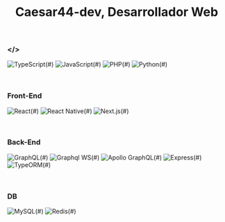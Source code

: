 <h1 align="center">Caesar44-dev, Desarrollador Web</h1>
<br>

### </>
![TypeScript](https://img.shields.io/badge/TypeScript-000000?style=for-the-badge&logo=typescript&logoColor=white)(#)
![JavaScript](https://img.shields.io/badge/JavaScript-000000?style=for-the-badge&logo=javascript&logoColor=white)(#)
![PHP](https://img.shields.io/badge/PHP-000000?style=for-the-badge&logo=php&logoColor=white)(#)
![Python](https://img.shields.io/badge/Python-000000?style=for-the-badge&logo=python&logoColor=white)(#)

<br>

### Front-End
![React](https://img.shields.io/badge/React-000000?style=for-the-badge&logo=react&logoColor=white)(#)
![React Native](https://img.shields.io/badge/React%20Native-000000?style=for-the-badge&logo=react&logoColor=white)(#)
![Next.js](https://img.shields.io/badge/Next.js-000000?style=for-the-badge&logo=nextdotjs&logoColor=white)(#)

<br>

### Back-End
![GraphQL](https://img.shields.io/badge/GraphQL-000000?style=for-the-badge&logo=graphql&logoColor=white)(#)
![Graphql WS](https://img.shields.io/badge/graphql--ws-000000?style=for-the-badge&logo=graphql&logoColor=white)(#)
![Apollo GraphQL](https://img.shields.io/badge/Apollo%20GraphQL-000000?style=for-the-badge&logo=apollographql&logoColor=white)(#)
![Express](https://img.shields.io/badge/Express-000000?style=for-the-badge&logo=express&logoColor=white)(#)
![TypeORM](https://img.shields.io/badge/TypeORM-000000?style=for-the-badge&logoColor=white)(#)

<br>

### DB
![MySQL](https://img.shields.io/badge/MySQL-000000?style=for-the-badge&logo=mysql&logoColor=white)(#)
![Redis](https://img.shields.io/badge/Redis-000000?style=for-the-badge&logo=redis&logoColor=white)(#)

